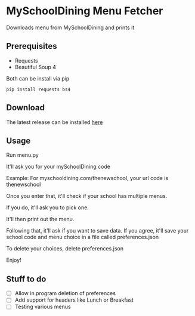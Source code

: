 # MySchoolDining Menu Fetcher
Downloads menu from MySchoolDining and prints it

## Prerequisites
* Requests
* Beautiful Soup 4

Both can be install via pip

`pip install requests bs4`

## Download
The latest release can be installed [here](https://github.com/katzrkool/mySchoolDining/releases)

## Usage
Run menu.py

It'll ask you for your mySchoolDining code

Example: For myschooldining.com/thenewschool, your url code is thenewschool

Once you enter that, it'll check if your school has multiple menus.

If you do, it'll ask you to pick one.

It'll then print out the menu.

Following that, it'll ask if you want to save data. If you agree, it'll save your school code and menu choice in a file called preferences.json

To delete your choices, delete preferences.json

Enjoy!

## Stuff to do
- [ ] Allow in program deletion of preferences
- [ ] Add support for headers like Lunch or Breakfast
- [ ] Testing various menus
